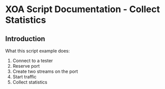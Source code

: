 # XOA Script Documentation - Collect Statistics

## Introduction
What this script example does:
1. Connect to a tester
2. Reserve port
3. Create two streams on the port
4. Start traffic
5. Collect statistics
